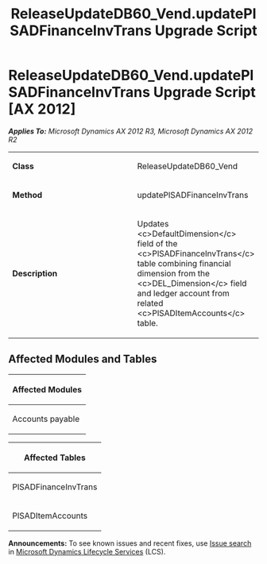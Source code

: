 ﻿---
title: ReleaseUpdateDB60_Vend.updatePlSADFinanceInvTrans Upgrade Script
TOCTitle: ReleaseUpdateDB60_Vend.updatePlSADFinanceInvTrans Upgrade Script
ms:assetid: dc3b4615-a77c-f4ef-6437-60737de2a27f
ms:mtpsurl: https://msdn.microsoft.com/en-us/library/JJ737188(v=AX.60)
ms:contentKeyID: 49711631
ms.date: 05/18/2015
mtps_version: v=AX.60
---

# ReleaseUpdateDB60\_Vend.updatePlSADFinanceInvTrans Upgrade Script [AX 2012]


_**Applies To:** Microsoft Dynamics AX 2012 R3, Microsoft Dynamics AX 2012 R2_

<table>
<colgroup>
<col style="width: 50%" />
<col style="width: 50%" />
</colgroup>
<tbody>
<tr class="odd">
<td><p><strong>Class</strong></p></td>
<td><p>ReleaseUpdateDB60_Vend</p></td>
</tr>
<tr class="even">
<td><p><strong>Method</strong></p></td>
<td><p>updatePlSADFinanceInvTrans</p></td>
</tr>
<tr class="odd">
<td><p><strong>Description</strong></p></td>
<td><p>Updates &lt;c&gt;DefaultDimension&lt;/c&gt; field of the &lt;c&gt;PlSADFinanceInvTrans&lt;/c&gt; table combining financial dimension from the &lt;c&gt;DEL_Dimension&lt;/c&gt; field and ledger account from related &lt;c&gt;PlSADItemAccounts&lt;/c&gt; table.</p></td>
</tr>
</tbody>
</table>


## Affected Modules and Tables

<table>
<colgroup>
<col style="width: 100%" />
</colgroup>
<thead>
<tr class="header">
<th><p>Affected Modules</p></th>
</tr>
</thead>
<tbody>
<tr class="odd">
<td><p>Accounts payable</p></td>
</tr>
</tbody>
</table>


<table>
<colgroup>
<col style="width: 100%" />
</colgroup>
<thead>
<tr class="header">
<th><p>Affected Tables</p></th>
</tr>
</thead>
<tbody>
<tr class="odd">
<td><p>PlSADFinanceInvTrans</p></td>
</tr>
<tr class="even">
<td><p>PlSADItemAccounts</p></td>
</tr>
</tbody>
</table>

  
**Announcements:** To see known issues and recent fixes, use [Issue search](http://go.microsoft.com/fwlink/?linkid=389258) in [Microsoft Dynamics Lifecycle Services](http://go.microsoft.com/fwlink/?linkid=306505) (LCS).

